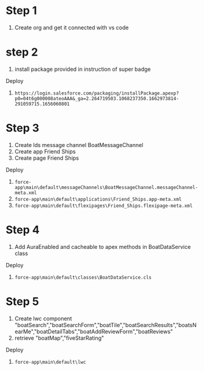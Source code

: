 # Step 1

1. Create org and get it connected with vs code

# step 2

1.  install package provided in instruction of super badge

Deploy

1.  `https://login.salesforce.com/packaging/installPackage.apexp?p0=04t6g000008ateoAAA&_ga=2.264719503.1068237350.1662973814-291059715.1656060801`


# Step 3

1. Create lds message channel BoatMessageChannel
2. Create app Friend Ships  
3. Create page Friend Ships

Deploy 

1.  `force-app\main\default\messageChannels\BoatMessageChannel.messageChannel-meta.xml`
2. `force-app\main\default\applications\Friend_Ships.app-meta.xml`
3. `force-app\main\default\flexipages\Friend_Ships.flexipage-meta.xml`

# Step 4

1. Add AuraEnabled and cacheable to apex methods in BoatDataService class

Deploy 

1. `force-app\main\default\classes\BoatDataService.cls`


# Step 5

1. Create lwc component "boatSearch","boatSearchForm","boatTile","boatSearchResults","boatsNearMe","boatDetailTabs","boatAddReviewForm","boatReviews"
2. retrieve "boatMap","fiveStarRating"

Deploy

1. `force-app\main\default\lwc`

